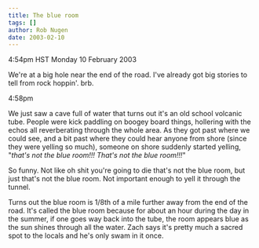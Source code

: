 ```yaml
---
title: The blue room
tags: []
author: Rob Nugen
date: 2003-02-10
---
```


<p class=date>4:54pm HST Monday 10 February 2003</p>

<p>We're at a big hole near the end of the road.  I've already got big
stories to tell from rock hoppin'.  brb.</p>

<p class=date>4:58pm</p>

<p>We just saw a cave full of water that turns out it's an old school
volcanic tube.  People were kick paddling on boogey board things,
hollering with the echos all reverberating through the whole area.  As
they got past where we could see, and a bit past where they could hear
anyone from shore (since they were yelling so much), someone on shore
suddenly started yelling, "<em>that's not the blue room!!!  That's not
the blue room!!!</em>"</p>

<p>So funny.  Not like oh shit you're going to die that's not the blue
room, but just that's not the blue room.  Not important enough to yell
it through the tunnel.</p>

<p>Turns out the blue room is 1/8th of a mile further away from the
end of the road.  It's called the blue room because for about an hour
during the day in the summer, if one goes way back into the tube, the
room appears blue as the sun shines through all the water.  Zach says
it's pretty much a sacred spot to the locals and he's only swam in it
once.</p>
